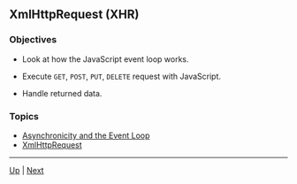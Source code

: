 ## XmlHttpRequest (XHR)

### Objectives
* Look at how the JavaScript event loop works.

* Execute `GET`, `POST`, `PUT`, `DELETE` request with JavaScript.

* Handle returned data.

### Topics
*  [Asynchronicity and the Event Loop](ansyncAndTheEventLoop/README.md) 
*  [XmlHttpRequest](xmlhttprequest/README.md) 

<hr>

[Up](../README.md) | [Next](ansyncAndTheEventLoop/README.md)
